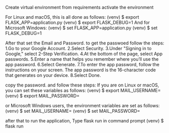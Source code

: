 Create virtual environment from requirements
activate the environment

For Linux and macOS, this is all done as follows:
(venv) $ export FLASK_APP=application.py
(venv) $ export FLASK_DEBUG=1
And for Microsoft Windows:
(venv) $ set FLASK_APP=application.py
(venv) $ set FLASK_DEBUG=1


After that set the Email and Password. 
to get the passwoed
follow the steps:
1.Go to your Google Account.
2.Select Security.
3.Under "Signing in to Google," select 2-Step Verification.
4.At the bottom of the page, select App passwords.
5.Enter a name that helps you remember where you’ll use the app password.
6.Select Generate.
7.To enter the app password, follow the instructions on your screen. The app password is the 16-character code that generates on your device.
8.Select Done.

copy the password. and follow these steps:
If you are on Linux or macOS, you can set
these variables as follows:
(venv) $ export MAIL_USERNAME=<Gmail username>
(venv) $ export MAIL_PASSWORD=<Gmail password>

or Microsoft Windows users, the environment variables are set as follows:
(venv) $ set MAIL_USERNAME=<Put your email here>
(venv) $ set MAIL_PASSWORD=<Put the copied password here>














after that to run the application, Type flask run in command prompt
(venv) $ flask run